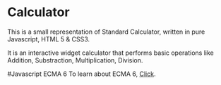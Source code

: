 # Calculator


This is a small representation of Standard Calculator, written in pure Javascript, HTML 5 & CSS3.

It is an interactive widget calculator that performs basic operations like Addition, Substraction, Multiplication, Division.


#Javascript ECMA 6
To learn about ECMA 6, [Click](http://www.ecma-international.org/ecma-262/6.0/).
